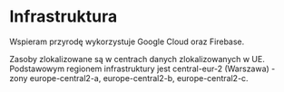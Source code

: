 # Infrastruktura

Wspieram przyrodę wykorzystuje Google Cloud oraz Firebase.

Zasoby zlokalizowane są w centrach danych zlokalizowanych w UE. Podstawowym regionem infrastruktury jest central-eur-2 (Warszawa) - zony europe-central2-a, europe-central2-b, europe-central2-c.